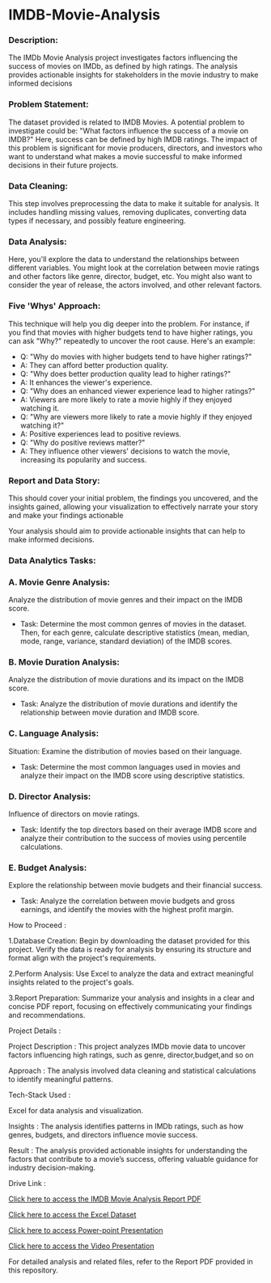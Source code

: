 # IMDB-Movie-Analysis
### Description:

The IMDb Movie Analysis project investigates factors influencing the success of movies on IMDb, as defined by high ratings. The analysis provides actionable insights for stakeholders in the movie industry to make informed decisions
### Problem Statement: 

The dataset provided is related to IMDB Movies. A potential problem to investigate could be: "What factors influence the success of a movie on IMDB?" Here, success can be defined by high IMDB ratings. The impact of this problem is significant for movie producers, directors, and investors who want to understand what makes a movie successful to make informed decisions in their future projects.

### Data Cleaning: 
This step involves preprocessing the data to make it suitable for analysis. It includes handling missing values, removing duplicates, converting data types if necessary, and possibly feature engineering.

### Data Analysis:
Here, you'll explore the data to understand the relationships between different variables. You might look at the correlation between movie ratings and other factors like genre, director, budget, etc. You might also want to consider the year of release, the actors involved, and other relevant factors.

### Five 'Whys' Approach: 
This technique will help you dig deeper into the problem. For instance, if you find that movies with higher budgets tend to have higher ratings, you can ask "Why?" repeatedly to uncover the root cause. Here's an example:

- Q: "Why do movies with higher budgets tend to have higher ratings?"
- A: They can afford better production quality.
- Q: "Why does better production quality lead to higher ratings?"
- A: It enhances the viewer's experience.
- Q: "Why does an enhanced viewer experience lead to higher ratings?"
- A: Viewers are more likely to rate a movie highly if they enjoyed watching it.
- Q: "Why are viewers more likely to rate a movie highly if they enjoyed watching it?"
- A: Positive experiences lead to positive reviews.
- Q: "Why do positive reviews matter?"
- A: They influence other viewers' decisions to watch the movie, increasing its popularity and success.
  
### Report and Data Story: 
This should cover your initial problem, the findings you uncovered, and the insights gained, allowing your visualization to effectively narrate your story and make your findings actionable

Your analysis should aim to provide actionable insights that can help to make informed decisions.

### Data Analytics Tasks:

### A. Movie Genre Analysis: 
Analyze the distribution of movie genres and their impact on the IMDB score.
- Task: Determine the most common genres of movies in the dataset. Then, for each genre, calculate descriptive statistics (mean, median, mode, range, variance, standard deviation) of the IMDB scores.

### B. Movie Duration Analysis: 
Analyze the distribution of movie durations and its impact on the IMDB score.

- Task: Analyze the distribution of movie durations and identify the relationship between movie duration and IMDB score.

### C. Language Analysis:
Situation: Examine the distribution of movies based on their language.

- Task: Determine the most common languages used in movies and analyze their impact on the IMDB score using descriptive statistics.

### D. Director Analysis: 
Influence of directors on movie ratings.

- Task: Identify the top directors based on their average IMDB score and analyze their contribution to the success of movies using percentile calculations.

### E. Budget Analysis:
Explore the relationship between movie budgets and their financial success.

- Task: Analyze the correlation between movie budgets and gross earnings, and identify the movies with the highest profit margin.

How to Proceed :

1.Database Creation:  Begin by downloading the dataset provided for this project. Verify the data is ready for analysis by ensuring its structure and format align with the project's requirements. 

2.Perform Analysis:  Use Excel to analyze the data and extract meaningful insights related to the project's goals.  

3.Report Preparation: Summarize your analysis and insights in a clear and concise PDF report, focusing on effectively communicating your findings and recommendations.  

Project Details : 

Project Description : This project analyzes IMDb movie data to uncover factors influencing high ratings, such as genre, director,budget,and so on 

Approach : The analysis involved data cleaning and statistical calculations to identify meaningful patterns.  

Tech-Stack Used : 

Excel for data analysis and visualization.  

Insights : The analysis identifies patterns in IMDb ratings, such as how genres, budgets, and directors influence movie success.

Result : The analysis provided actionable insights for understanding the factors that contribute to a movie’s success, offering valuable guidance for industry decision-making.  

Drive Link :

[Click here to access the IMDB Movie Analysis Report PDF](https://drive.google.com/file/d/1pd2gDXUw4SmrNULxRGpqI5j0GkBDVgn0/view?usp=sharing)

[Click here to access the Excel Dataset](https://docs.google.com/spreadsheets/d/1gtjCeY6VMr7u3A3GBv78SQIKw9E5GMh_/edit?usp=sharing&ouid=101204343036685814262&rtpof=true&sd=true)

[Click here to access Power-point Presentation ](https://docs.google.com/presentation/d/1t8AI-BOaHYHUQDv5eWIRPhGaU_7cteJC/edit?usp=sharing&ouid=101204343036685814262&rtpof=true&sd=true)

[Click here to access the Video Presentation ](https://drive.google.com/file/d/1GQNnkJHLkHs_US0glQ86GAJ5bP4kIC_S/view?usp=sharing)

For detailed analysis and related files, refer to the Report PDF provided in this repository.
